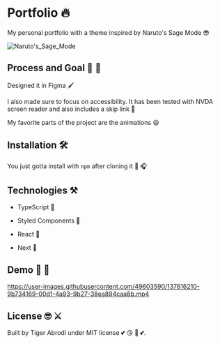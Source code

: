 # Portfolio 🔥

My personal portfolio with a theme inspired by Naruto's Sage Mode 😎

![Naruto's_Sage_Mode](https://user-images.githubusercontent.com/49603590/137616241-4497a545-2868-4cb9-abd8-19f1d9ca10c7.png)

## Process and Goal 💪 🚀

Designed it in Figma 🖌️

I also made sure to focus on accessibility. It has been tested with NVDA screen reader and also includes a skip link 👏

My favorite parts of the project are the animations 😆

## Installation 🛠️

You just gotta install with `npm` after cloning it 🤘 🎧

## Technologies ⚒️

- TypeScript 💙

- Styled Components 💅

- React 🚙

- Next 🤍

## Demo 🎥 📸

https://user-images.githubusercontent.com/49603590/137616210-9b734169-00d1-4a93-9b27-38ea894caa8b.mp4

## License :nerd_face: ⚔️

Built by Tiger Abrodi under MIT license :two_hearts: 😘 💋 💕.

